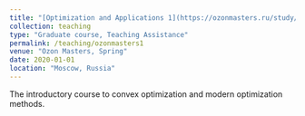 ```yaml
---
title: "[Optimization and Applications 1](https://ozonmasters.ru/study/opt)"
collection: teaching
type: "Graduate course, Teaching Assistance"
permalink: /teaching/ozonmasters1
venue: "Ozon Masters, Spring"
date: 2020-01-01
location: "Moscow, Russia"
---
```

The introductory course to convex optimization and modern optimization methods.


